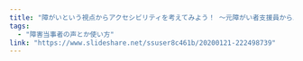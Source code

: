 ```yaml
---
title: "障がいという視点からアクセシビリティを考えてみよう！ ～元障がい者支援員からエンジニアになった僕が皆さんにお伝えできること～"
tags:
  - "障害当事者の声とか使い方"
link: "https://www.slideshare.net/ssuser8c461b/20200121-222498739"
---
```

